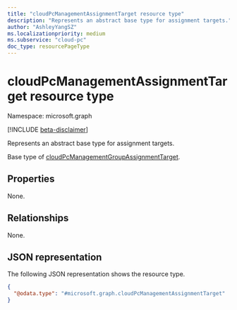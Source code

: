 ```yaml
---
title: "cloudPcManagementAssignmentTarget resource type"
description: "Represents an abstract base type for assignment targets."
author: "AshleyYangSZ"
ms.localizationpriority: medium
ms.subservice: "cloud-pc"
doc_type: resourcePageType
---
```


# cloudPcManagementAssignmentTarget resource type

Namespace: microsoft.graph

[!INCLUDE [beta-disclaimer](../../includes/beta-disclaimer.md)]

Represents an abstract base type for assignment targets.

Base type of [cloudPcManagementGroupAssignmentTarget](cloudpcmanagementgroupassignmenttarget.md).

## Properties

None.

## Relationships

None.

## JSON representation

The following JSON representation shows the resource type.
<!-- {
  "blockType": "resource",
  "@odata.type": "microsoft.graph.cloudPcManagementAssignmentTarget"
}
-->

``` json
{
  "@odata.type": "#microsoft.graph.cloudPcManagementAssignmentTarget"
}
```
